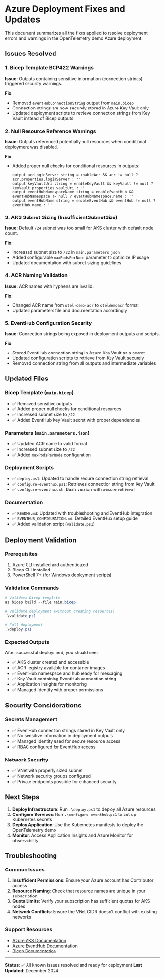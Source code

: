 # Azure Deployment Fixes and Updates

This document summarizes all the fixes applied to resolve deployment errors and warnings in the OpenTelemetry demo Azure deployment.

## Issues Resolved

### 1. Bicep Template BCP422 Warnings
**Issue**: Outputs containing sensitive information (connection strings) triggered security warnings.

**Fix**: 
- Removed `eventHubConnectionString` output from `main.bicep`
- Connection strings are now securely stored in Azure Key Vault only
- Updated deployment scripts to retrieve connection strings from Key Vault instead of Bicep outputs

### 2. Null Resource Reference Warnings
**Issue**: Outputs referenced potentially null resources when conditional deployment was disabled.

**Fix**:
- Added proper null checks for conditional resources in outputs:
  ```bicep
  output acrLoginServer string = enableAcr && acr != null ? acr.properties.loginServer : ''
  output keyVaultUri string = enableKeyVault && keyVault != null ? keyVault.properties.vaultUri : ''
  output eventHubNamespaceName string = enableEventHub && eventHubNamespace != null ? eventHubNamespace.name : ''
  output eventHubName string = enableEventHub && eventHub != null ? eventHub.name : ''
  ```

### 3. AKS Subnet Sizing (InsufficientSubnetSize)
**Issue**: Default `/24` subnet was too small for AKS cluster with default node count.

**Fix**:
- Increased subnet size to `/22` in `main.parameters.json`
- Added configurable `maxPodsPerNode` parameter to optimize IP usage
- Updated documentation with subnet sizing guidelines

### 4. ACR Naming Validation
**Issue**: ACR names with hyphens are invalid.

**Fix**:
- Changed ACR name from `otel-demo-acr` to `oteldemoacr` format
- Updated parameters file and documentation accordingly

### 5. EventHub Configuration Security
**Issue**: Connection strings being exposed in deployment outputs and scripts.

**Fix**:
- Stored EventHub connection string in Azure Key Vault as a secret
- Updated configuration scripts to retrieve from Key Vault securely
- Removed connection string from all outputs and intermediate variables

## Updated Files

### Bicep Template (`main.bicep`)
- ✅ Removed sensitive outputs
- ✅ Added proper null checks for conditional resources
- ✅ Increased subnet size to `/22`
- ✅ Added EventHub Key Vault secret with proper dependencies

### Parameters (`main.parameters.json`)
- ✅ Updated ACR name to valid format
- ✅ Increased subnet size to `/22`
- ✅ Added `maxPodsPerNode` configuration

### Deployment Scripts
- ✅ `deploy.ps1`: Updated to handle secure connection string retrieval
- ✅ `configure-eventhub.ps1`: Retrieves connection string from Key Vault
- ✅ `configure-eventhub.sh`: Bash version with secure retrieval

### Documentation
- ✅ `README.md`: Updated with troubleshooting and EventHub integration
- ✅ `EVENTHUB_CONFIGURATION.md`: Detailed EventHub setup guide
- ✅ Added validation script (`validate.ps1`)

## Deployment Validation

### Prerequisites
1. Azure CLI installed and authenticated
2. Bicep CLI installed
3. PowerShell 7+ (for Windows deployment scripts)

### Validation Commands
```powershell
# Validate Bicep template
az bicep build --file main.bicep

# Validate deployment (without creating resources)
.\validate.ps1

# Full deployment
.\deploy.ps1
```

### Expected Outputs
After successful deployment, you should see:
- ✅ AKS cluster created and accessible
- ✅ ACR registry available for container images
- ✅ EventHub namespace and hub ready for messaging
- ✅ Key Vault containing EventHub connection string
- ✅ Application Insights for monitoring
- ✅ Managed Identity with proper permissions

## Security Considerations

### Secrets Management
- ✅ EventHub connection strings stored in Key Vault only
- ✅ No sensitive information in deployment outputs
- ✅ Managed Identity used for secure resource access
- ✅ RBAC configured for EventHub access

### Network Security
- ✅ VNet with properly sized subnet
- ✅ Network security groups configured
- ✅ Private endpoints possible for enhanced security

## Next Steps

1. **Deploy Infrastructure**: Run `.\deploy.ps1` to deploy all Azure resources
2. **Configure Services**: Run `.\configure-eventhub.ps1` to set up Kubernetes secrets
3. **Deploy Application**: Use the Kubernetes manifests to deploy the OpenTelemetry demo
4. **Monitor**: Access Application Insights and Azure Monitor for observability

## Troubleshooting

### Common Issues
1. **Insufficient Permissions**: Ensure your Azure account has Contributor access
2. **Resource Naming**: Check that resource names are unique in your subscription
3. **Quota Limits**: Verify your subscription has sufficient quotas for AKS nodes
4. **Network Conflicts**: Ensure the VNet CIDR doesn't conflict with existing networks

### Support Resources
- [Azure AKS Documentation](https://docs.microsoft.com/en-us/azure/aks/)
- [Azure EventHub Documentation](https://docs.microsoft.com/en-us/azure/event-hubs/)
- [Bicep Documentation](https://docs.microsoft.com/en-us/azure/azure-resource-manager/bicep/)

---

**Status**: ✅ All known issues resolved and ready for deployment
**Last Updated**: December 2024
